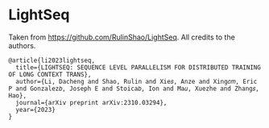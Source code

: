 # LightSeq
Taken from https://github.com/RulinShao/LightSeq. All credits to the authors.

```
@article{li2023lightseq,
  title={LIGHTSEQ: SEQUENCE LEVEL PARALLELISM FOR DISTRIBUTED TRAINING OF LONG CONTEXT TRANS},
  author={Li, Dacheng and Shao, Rulin and Xie𝑠, Anze and Xing𝑐𝑚, Eric P and Gonzalez𝑏, Joseph E and Stoica𝑏, Ion and Ma𝑢, Xuezhe and Zhang𝑠, Hao},
  journal={arXiv preprint arXiv:2310.03294},
  year={2023}
}
```
